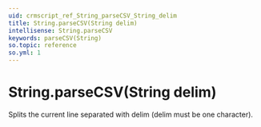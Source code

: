 ```yaml
---
uid: crmscript_ref_String_parseCSV_String_delim
title: String.parseCSV(String delim)
intellisense: String.parseCSV
keywords: parseCSV(String)
so.topic: reference
so.yml: 1
---
```


# String.parseCSV(String delim)

Splits the current line separated with delim (delim must be one character).
